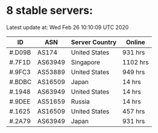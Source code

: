 # 8 stable servers:

Latest update at: Wed Feb 26 10:10:09 UTC 2020

| ID | ASN | Server Country | Online |
| -- | --- | -------------- | ------ |
| #.D09B | AS174 | United States | 931 hrs |
| #.7F1D | AS63949 | Singapore | 1102 hrs |
| #.9FC3 | AS53889 | United States | 949 hrs |
| #.BDBC | AS16509 | Japan | 14 hrs |
| #.1948 | AS63949 | United States | 14 hrs |
| #.9DEE | AS51659 | Russia | 14 hrs |
| #.1625 | AS16509 | United States | 457 hrs |
| #.2A79 | AS63949 | Japan | 931 hrs |

